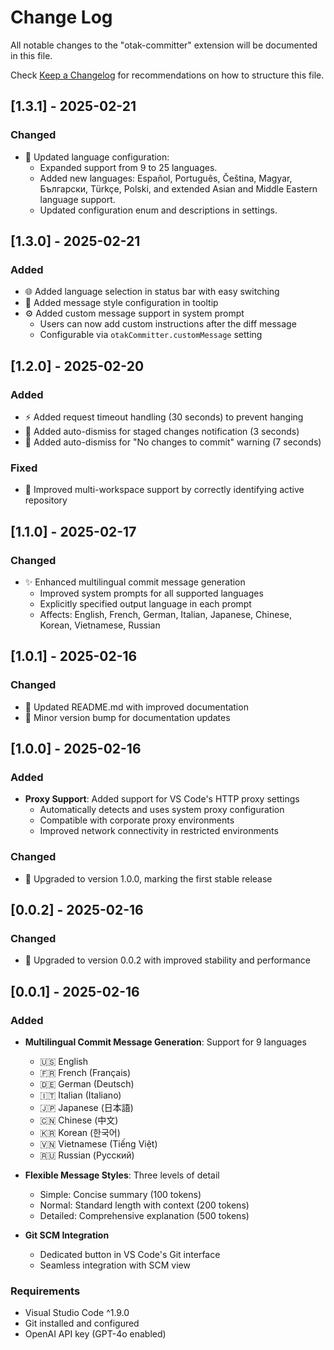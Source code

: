 # Change Log

All notable changes to the "otak-committer" extension will be documented in this file.

Check [Keep a Changelog](http://keepachangelog.com/) for recommendations on how to structure this file.

## [1.3.1] - 2025-02-21
 
### Changed
 - 🔄 Updated language configuration:
   - Expanded support from 9 to 25 languages.
   - Added new languages: Español, Português, Čeština, Magyar, Български, Türkçe, Polski, and extended Asian and Middle Eastern language support.
   - Updated configuration enum and descriptions in settings.

## [1.3.0] - 2025-02-21

### Added
- 🌐 Added language selection in status bar with easy switching
- 🎨 Added message style configuration in tooltip
- ⚙️ Added custom message support in system prompt
  - Users can now add custom instructions after the diff message
  - Configurable via `otakCommitter.customMessage` setting

## [1.2.0] - 2025-02-20

### Added
- ⚡ Added request timeout handling (30 seconds) to prevent hanging
- 🔔 Added auto-dismiss for staged changes notification (3 seconds)
- 🔔 Added auto-dismiss for "No changes to commit" warning (7 seconds)

### Fixed
- 🔧 Improved multi-workspace support by correctly identifying active repository

## [1.1.0] - 2025-02-17

### Changed
- ✨ Enhanced multilingual commit message generation
  - Improved system prompts for all supported languages
  - Explicitly specified output language in each prompt
  - Affects: English, French, German, Italian, Japanese, Chinese, Korean, Vietnamese, Russian

## [1.0.1] - 2025-02-16

### Changed
- 📝 Updated README.md with improved documentation
- 🔄 Minor version bump for documentation updates

## [1.0.0] - 2025-02-16

### Added
- **Proxy Support**: Added support for VS Code's HTTP proxy settings
  - Automatically detects and uses system proxy configuration
  - Compatible with corporate proxy environments
  - Improved network connectivity in restricted environments

### Changed
- 🔄 Upgraded to version 1.0.0, marking the first stable release

## [0.0.2] - 2025-02-16

### Changed
- 🔄 Upgraded to version 0.0.2 with improved stability and performance

## [0.0.1] - 2025-02-16

### Added
- **Multilingual Commit Message Generation**: Support for 9 languages
  - 🇺🇸 English
  - 🇫🇷 French (Français)
  - 🇩🇪 German (Deutsch)
  - 🇮🇹 Italian (Italiano)
  - 🇯🇵 Japanese (日本語)
  - 🇨🇳 Chinese (中文)
  - 🇰🇷 Korean (한국어)
  - 🇻🇳 Vietnamese (Tiếng Việt)
  - 🇷🇺 Russian (Русский)

- **Flexible Message Styles**: Three levels of detail
  - Simple: Concise summary (100 tokens)
  - Normal: Standard length with context (200 tokens)
  - Detailed: Comprehensive explanation (500 tokens)

- **Git SCM Integration**
  - Dedicated button in VS Code's Git interface
  - Seamless integration with SCM view

### Requirements
- Visual Studio Code ^1.9.0
- Git installed and configured
- OpenAI API key (GPT-4o enabled)